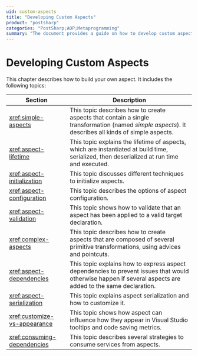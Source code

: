```yaml
---
uid: custom-aspects
title: "Developing Custom Aspects"
product: "postsharp"
categories: "PostSharp;AOP;Metaprogramming"
summary: "The document provides a guide on how to develop custom aspects in PostSharp, including creation, initialization, configuration, validation, serialization, and handling dependencies."
---
```

# Developing Custom Aspects

This chapter describes how to build your own aspect. It includes the following topics:

| Section | Description |
|---------|-------------|
| <xref:simple-aspects> | This topic describes how to create aspects that contain a single transformation (named *simple aspects*). It describes all kinds of simple aspects.  |
| <xref:aspect-lifetime> | This topic explains the lifetime of aspects, which are instantiated at build time, serialized, then deserialized at run time and executed. |
| <xref:aspect-initialization> | This topic discusses different techniques to initialize aspects. |
| <xref:aspect-configuration> | This topic describes the options of aspect configuration. |
| <xref:aspect-validation> | This topic shows how to validate that an aspect has been applied to a valid target declaration. |
| <xref:complex-aspects> | This topic describes how to create aspects that are composed of several primitive transformations, using advices and pointcuts. |
| <xref:aspect-dependencies> | This topic explains how to express aspect dependencies to prevent issues that would otherwise happen if several aspects are added to the same declaration. |
| <xref:aspect-serialization> | This topic explains aspect serialization and how to customize it. |
| <xref:customize-vs-appearance> | This topic shows how aspect can influence how they appear in Visual Studio tooltips and code saving metrics. |
| <xref:consuming-dependencies> | This topic describes several strategies to consume services from aspects. |


